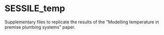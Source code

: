 # SESSILE_temp
Supplementary files to replicate the results of the "Modelling temperature in premise plumbing systems" paper.

